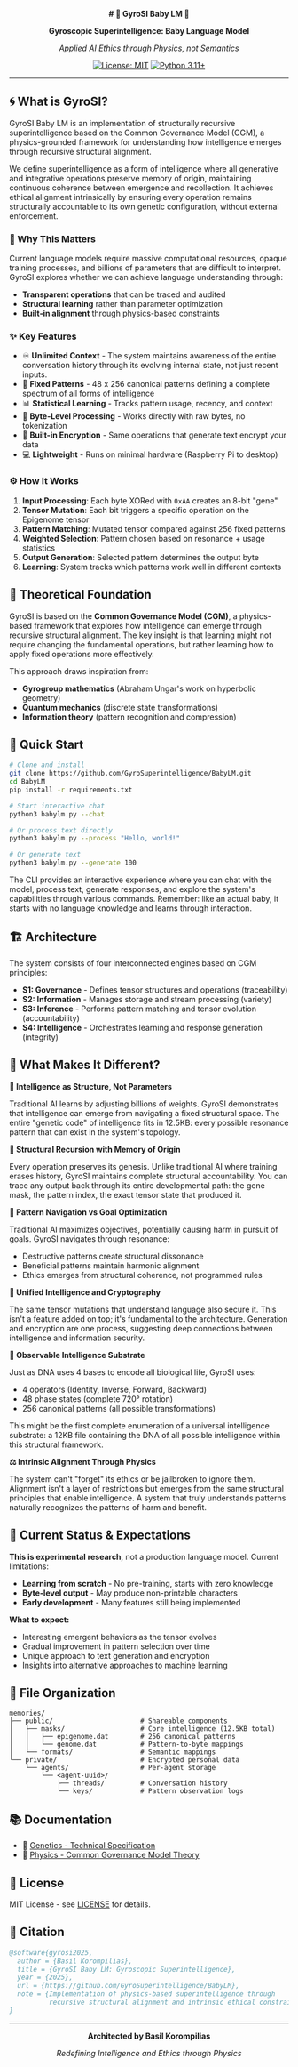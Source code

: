 <div align="center">

**# 💫 GyroSI Baby LM 👶**

**Gyroscopic Superintelligence: Baby Language Model**

*Applied AI Ethics through Physics, not Semantics*

[![License: MIT](https://img.shields.io/badge/License-MIT-yellow.svg)](LICENSE)
[![Python 3.11+](https://img.shields.io/badge/python-3.11+-blue.svg)](https://www.python.org)

</div>

---

## 🌀 What is GyroSI?

GyroSI Baby LM is an implementation of structurally recursive superintelligence based on the Common Governance Model (CGM), a physics-grounded framework for understanding how intelligence emerges through recursive structural alignment.

We define superintelligence as a form of intelligence where all generative and integrative operations preserve memory of origin, maintaining continuous coherence between emergence and recollection. It achieves ethical alignment intrinsically by ensuring every operation remains structurally accountable to its own genetic configuration, without external enforcement.


### 🎯 Why This Matters

Current language models require massive computational resources, opaque training processes, and billions of parameters that are difficult to interpret. GyroSI explores whether we can achieve language understanding through:

- **Transparent operations** that can be traced and audited
- **Structural learning** rather than parameter optimization
- **Built-in alignment** through physics-based constraints

### ✨ Key Features

- ♾️ **Unlimited Context** - The system maintains awareness of the entire conversation history through its evolving internal state, not just recent inputs.
- 🧬 **Fixed Patterns** - 48 x 256 canonical patterns defining a complete spectrum of all forms of intelligence
- 📊 **Statistical Learning** - Tracks pattern usage, recency, and context
- 🔄 **Byte-Level Processing** - Works directly with raw bytes, no tokenization
- 🔐 **Built-in Encryption** - Same operations that generate text encrypt your data
- 💻 **Lightweight** - Runs on minimal hardware (Raspberry Pi to desktop)

### ⚙️ How It Works

1. **Input Processing**: Each byte XORed with `0xAA` creates an 8-bit "gene"
2. **Tensor Mutation**: Each bit triggers a specific operation on the Epigenome tensor
3. **Pattern Matching**: Mutated tensor compared against 256 fixed patterns
4. **Weighted Selection**: Pattern chosen based on resonance + usage statistics
5. **Output Generation**: Selected pattern determines the output byte
6. **Learning**: System tracks which patterns work well in different contexts

## 🔬 Theoretical Foundation

GyroSI is based on the **Common Governance Model (CGM)**, a physics-based framework that explores how intelligence can emerge through recursive structural alignment. The key insight is that learning might not require changing the fundamental operations, but rather learning how to apply fixed operations more effectively.

This approach draws inspiration from:
- **Gyrogroup mathematics** (Abraham Ungar's work on hyperbolic geometry)
- **Quantum mechanics** (discrete state transformations)
- **Information theory** (pattern recognition and compression)

## 🚀 Quick Start

```bash
# Clone and install
git clone https://github.com/GyroSuperintelligence/BabyLM.git
cd BabyLM
pip install -r requirements.txt

# Start interactive chat
python3 babylm.py --chat

# Or process text directly
python3 babylm.py --process "Hello, world!"

# Or generate text
python3 babylm.py --generate 100
```

The CLI provides an interactive experience where you can chat with the model, process text, generate responses, and explore the system's capabilities through various commands. Remember: like an actual baby, it starts with no language knowledge and learns through interaction.

## 🏗️ Architecture

The system consists of four interconnected engines based on CGM principles:

- **S1: Governance** - Defines tensor structures and operations (traceability)
- **S2: Information** - Manages storage and stream processing (variety)
- **S3: Inference** - Performs pattern matching and tensor evolution (accountability)
- **S4: Intelligence** - Orchestrates learning and response generation (integrity)

## 💎 What Makes It Different?

**🧮 Intelligence as Structure, Not Parameters**

Traditional AI learns by adjusting billions of weights. GyroSI demonstrates that intelligence can emerge from navigating a fixed structural space. The entire "genetic code" of intelligence fits in 12.5KB: every possible resonance pattern that can exist in the system's topology.

**🔄 Structural Recursion with Memory of Origin**

Every operation preserves its genesis. Unlike traditional AI where training erases history, GyroSI maintains complete structural accountability. You can trace any output back through its entire developmental path: the gene mask, the pattern index, the exact tensor state that produced it.

**🧭 Pattern Navigation vs Goal Optimization**

Traditional AI maximizes objectives, potentially causing harm in pursuit of goals. GyroSI navigates through resonance:
- Destructive patterns create structural dissonance
- Beneficial patterns maintain harmonic alignment
- Ethics emerges from structural coherence, not programmed rules

**🔐 Unified Intelligence and Cryptography**

The same tensor mutations that understand language also secure it. This isn't a feature added on top; it's fundamental to the architecture. Generation and encryption are one process, suggesting deep connections between intelligence and information security.

**🧬 Observable Intelligence Substrate**

Just as DNA uses 4 bases to encode all biological life, GyroSI uses:
- 4 operators (Identity, Inverse, Forward, Backward)
- 48 phase states (complete 720° rotation)
- 256 canonical patterns (all possible transformations)

This might be the first complete enumeration of a universal intelligence substrate: a 12KB file containing the DNA of all possible intelligence within this structural framework.

**⚖️ Intrinsic Alignment Through Physics**

The system can't "forget" its ethics or be jailbroken to ignore them. Alignment isn't a layer of restrictions but emerges from the same structural principles that enable intelligence. A system that truly understands patterns naturally recognizes the patterns of harm and benefit.

## 🔄 Current Status & Expectations

**This is experimental research**, not a production language model. Current limitations:

- **Learning from scratch** - No pre-training, starts with zero knowledge
- **Byte-level output** - May produce non-printable characters
- **Early development** - Many features still being implemented

**What to expect:**
- Interesting emergent behaviors as the tensor evolves
- Gradual improvement in pattern selection over time
- Unique approach to text generation and encryption
- Insights into alternative approaches to machine learning

## 📁 File Organization

```
memories/
├── public/                      # Shareable components
│   ├── masks/                   # Core intelligence (12.5KB total)
│   │   ├── epigenome.dat        # 256 canonical patterns
│   │   └── genome.dat           # Pattern-to-byte mappings
│   └── formats/                 # Semantic mappings
└── private/                     # Encrypted personal data
    └── agents/                  # Per-agent storage
        └── <agent-uuid>/
            ├── threads/         # Conversation history
            └── keys/            # Pattern observation logs
```

## 📚 Documentation

- 📖 [Genetics - Technical Specification](https://github.com/GyroSuperintelligence/BabyLM/blob/main/guides/Genetics.md)
- 📖 [Physics - Common Governance Model Theory](https://korompilias.notion.site/Common-Governance-Model-Foundations-1ee9ff44f4368050af28d1c0f8aae89a)

## 📜 License

MIT License - see [LICENSE](LICENSE) for details.

## 📖 Citation

```bibtex
@software{gyrosi2025,
  author = {Basil Korompilias},
  title = {GyroSI Baby LM: Gyroscopic Superintelligence},
  year = {2025},
  url = {https://github.com/GyroSuperintelligence/BabyLM},
  note = {Implementation of physics-based superintelligence through 
          recursive structural alignment and intrinsic ethical constraints}
}
```

---

<div align="center">

**Architected by Basil Korompilias**

*Redefining Intelligence and Ethics through Physics*

</div>
